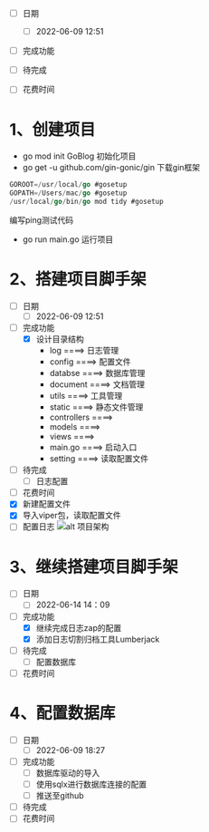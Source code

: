 - [ ] 日期
    - [ ] 2022-06-09 12:51
- [ ] 完成功能
- [ ] 待完成
- [ ] 花费时间


# 1、创建项目

* go mod init GoBlog   初始化项目
* go get -u github.com/gin-gonic/gin    下载gin框架
``` go
GOROOT=/usr/local/go #gosetup
GOPATH=/Users/mac/go #gosetup
/usr/local/go/bin/go mod tidy #gosetup
```
编写ping测试代码
* go run main.go 运行项目
# 2、搭建项目脚手架
- [ ] 日期
   - [ ] 2022-06-09 12:51
- [ ] 完成功能
   - [x] 设计目录结构
       * log ====> 日志管理
       * config   ====>   配置文件
       * databse ====>  数据库管理
       * document ====> 文档管理
       * utils ====> 工具管理
       * static ====> 静态文件管理
       * controllers ====>
       * models ====>
       * views ====>
       * main.go ====> 启动入口
       * setting ====> 读取配置文件
- [ ] 待完成
  - [ ] 日志配置 
- [ ] 花费时间
- [x] 新建配置文件
- [x] 导入viper包，读取配置文件
- [ ] 配置日志
![alt 项目架构](/Users/mac/myth/Blog/GoBlog/static/logpic/project.png)

# 3、继续搭建项目脚手架
- [ ] 日期
    - [ ] 2022-06-14 14：09
- [ ] 完成功能
    - [x] 继续完成日志zap的配置
    - [x] 添加日志切割归档工具Lumberjack
- [ ] 待完成
    - [ ] 配置数据库 
- [ ] 花费时间
# 4、配置数据库
- [ ] 日期
    - [ ] 2022-06-09 18:27
- [ ] 完成功能
    - [ ] 数据库驱动的导入
    - [ ] 使用sqlx进行数据库连接的配置
    - [ ] 推送至github
- [ ] 待完成
- [ ] 花费时间